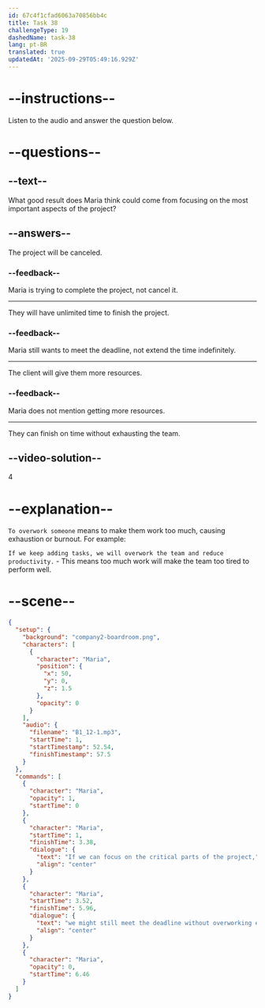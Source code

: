 ```yaml
---
id: 67c4f1cfad6063a70856bb4c
title: Task 38
challengeType: 19
dashedName: task-38
lang: pt-BR
translated: true
updatedAt: '2025-09-29T05:49:16.929Z'
---
```


<!-- (Audio) Maria: If we can focus on the critical parts of the project, we might still meet the deadline without overworking everyone. -->

# --instructions--

Listen to the audio and answer the question below.

# --questions--

## --text--

What good result does Maria think could come from focusing on the most important aspects of the project?  

## --answers--

The project will be canceled.  

### --feedback--

Maria is trying to complete the project, not cancel it.  

---

They will have unlimited time to finish the project.  

### --feedback--

Maria still wants to meet the deadline, not extend the time indefinitely.  

---

The client will give them more resources.  

### --feedback--

Maria does not mention getting more resources.  

---

They can finish on time without exhausting the team.  

## --video-solution--

4  

# --explanation--

`To overwork someone` means to make them work too much, causing exhaustion or burnout. For example:

`If we keep adding tasks, we will overwork the team and reduce productivity.` - This means too much work will make the team too tired to perform well.  

# --scene--

```json
{
  "setup": {
    "background": "company2-boardroom.png",
    "characters": [
      {
        "character": "Maria",
        "position": {
          "x": 50,
          "y": 0,
          "z": 1.5
        },
        "opacity": 0
      }
    ],
    "audio": {
      "filename": "B1_12-1.mp3",
      "startTime": 1,
      "startTimestamp": 52.54,
      "finishTimestamp": 57.5
    }
  },
  "commands": [
    {
      "character": "Maria",
      "opacity": 1,
      "startTime": 0
    },
    {
      "character": "Maria",
      "startTime": 1,
      "finishTime": 3.38,
      "dialogue": {
        "text": "If we can focus on the critical parts of the project,",
        "align": "center"
      }
    },
    {
      "character": "Maria",
      "startTime": 3.52,
      "finishTime": 5.96,
      "dialogue": {
        "text": "we might still meet the deadline without overworking everyone.",
        "align": "center"
      }
    },
    {
      "character": "Maria",
      "opacity": 0,
      "startTime": 6.46
    }
  ]
}
```
